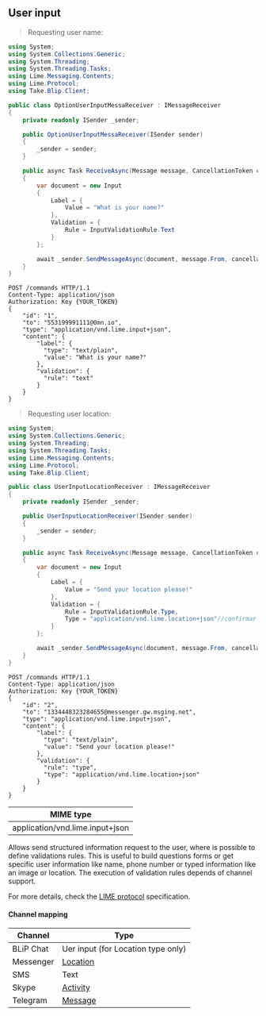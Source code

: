 ## User input

> Requesting user name:

```csharp
using System;
using System.Collections.Generic;
using System.Threading;
using System.Threading.Tasks;
using Lime.Messaging.Contents;
using Lime.Protocol;
using Take.Blip.Client;

public class OptionUserInputMessaReceiver : IMessageReceiver
{
    private readonly ISender _sender;

    public OptionUserInputMessaReceiver(ISender sender)
    {
        _sender = sender;
    }

    public async Task ReceiveAsync(Message message, CancellationToken cancellationToken)
    {
        var document = new Input
        {
            Label = {
                Value = "What is your name?"
            },
            Validation = {
                Rule = InputValidationRule.Text
            } 
        };

        await _sender.SendMessageAsync(document, message.From, cancellationToken);
    }
}
```

```http
POST /commands HTTP/1.1
Content-Type: application/json
Authorization: Key {YOUR_TOKEN}
{
    "id": "1",
    "to": "553199991111@0mn.io",
    "type": "application/vnd.lime.input+json",
    "content": {
        "label": {
          "type": "text/plain",
          "value": "What is your name?"
        },
        "validation": {
          "rule": "text"          
        }
    }
}
```

> Requesting user location:

```csharp
using System;
using System.Collections.Generic;
using System.Threading;
using System.Threading.Tasks;
using Lime.Messaging.Contents;
using Lime.Protocol;
using Take.Blip.Client;

public class UserInputLocationReceiver : IMessageReceiver
{
    private readonly ISender _sender;

    public UserInputLocationReceiver(ISender sender)
    {
        _sender = sender;
    }

    public async Task ReceiveAsync(Message message, CancellationToken cancellationToken)
    {
        var document = new Input
        {
            Label = {
                Value = "Send your location please!"
            },
            Validation = {
                Rule = InputValidationRule.Type,
                Type = "application/vnd.lime.location+json"//confirmar se esse type é necessario <<
            } 
        };

        await _sender.SendMessageAsync(document, message.From, cancellationToken);
    }
}
```

```http
POST /commands HTTP/1.1
Content-Type: application/json
Authorization: Key {YOUR_TOKEN}
{
    "id": "2",
    "to": "1334448323284655@messenger.gw.msging.net",
    "type": "application/vnd.lime.input+json",
    "content": {
        "label": {
          "type": "text/plain",
          "value": "Send your location please!"
        },
        "validation": {
          "rule": "type",
          "type": "application/vnd.lime.location+json"
        }
    }
}
```

| MIME type                            |
|--------------------------------------|
| application/vnd.lime.input+json      |

Allows send structured information request to the user, where is possible to define validations rules. This is useful to build questions forms or get specific user information like name, phone number or typed information like an image or location. The execution of validation rules depends of channel support.

For more details, check the [LIME protocol](http://limeprotocol.org/content-types.html#input) specification.

#### Channel mapping

| Channel              | Type                         | 
|--------------------|--------------------------------|
| BLiP Chat          | Uer input (for Location type only) |
| Messenger          | [Location](https://developers.facebook.com/docs/messenger-platform/send-api-reference/quick-replies) |
| SMS                | Text                   |
| Skype              | [Activity](https://docs.botframework.com/en-us/skype/chat/#sending-messages-1)|
| Telegram           | [Message](https://core.telegram.org/bots/api#message)|

